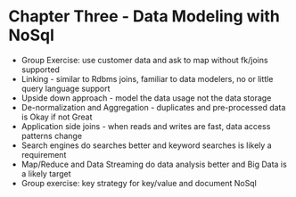 # Chapter Three - Data Modeling with NoSql #

* Group Exercise: use customer data and ask to map without fk/joins supported
* Linking - similar to Rdbms joins, familiar to data modelers, no or little query language support
* Upside down approach - model the data usage not the data storage
* De-normalization and Aggregation - duplicates and pre-processed data is Okay if not Great
* Application side joins - when reads and writes are fast, data access patterns change
* Search engines do searches better and keyword searches is likely a requirement
* Map/Reduce and Data Streaming do data analysis better and Big Data is a likely target
* Group exercise: key strategy for key/value and document NoSql